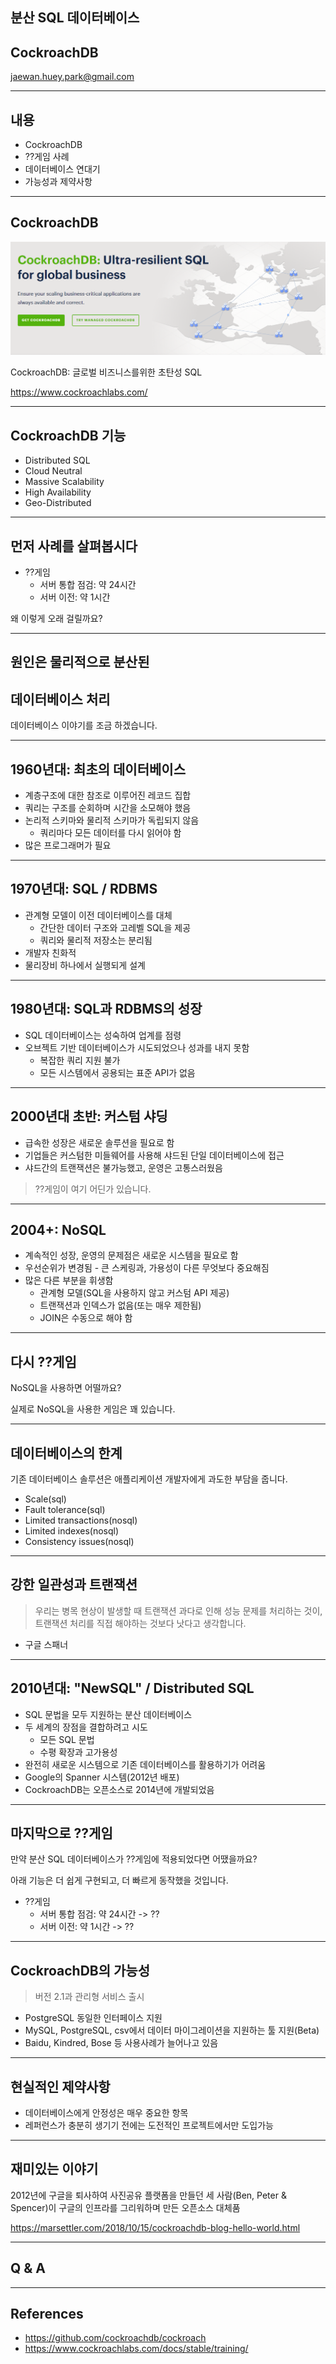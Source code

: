 ## 분산 SQL 데이터베이스
## CockroachDB

jaewan.huey.park@gmail.com

---

## 내용

- CockroachDB
- ??게임 사례
- 데이터베이스 연대기
- 가능성과 제약사항

---

## CockroachDB

![](/assets/slide/distributed-sql-database-cockroachdb/cockroachdb.png)

CockroachDB: 글로벌 비즈니스를위한 초탄성 SQL

https://www.cockroachlabs.com/

---

## CockroachDB 기능

- Distributed SQL
- Cloud Neutral
- Massive Scalability
- High Availability
- Geo-Distributed

---

## 먼저 사례를 살펴봅시다

- ??게임
	- 서버 통합 점검: 약 24시간
	- 서버 이전: 약 1시간

왜 이렇게 오래 걸릴까요?

---

## 원인은 물리적으로 분산된
## 데이터베이스 처리

데이터베이스 이야기를 조금 하겠습니다.

---

## 1960년대: 최초의 데이터베이스

- 계층구조에 대한 참조로 이루어진 레코드 집합
- 쿼리는 구조를 순회하며 시간을 소모해야 했음
- 논리적 스키마와 물리적 스키마가 독립되지 않음
	- 쿼리마다 모든 데이터를 다시 읽어야 함
- 많은 프로그래머가 필요

---

## 1970년대: SQL / RDBMS

- 관계형 모델이 이전 데이터베이스를 대체
	- 간단한 데이터 구조와 고레벨 SQL을 제공
	- 쿼리와 물리적 저장소는 분리됨
- 개발자 친화적
- 물리장비 하나에서 실행되게 설계

---

## 1980년대: SQL과 RDBMS의 성장

- SQL 데이터베이스는 성숙하여 업계를 점령
- 오브젝트 기반 데이터베이스가 시도되었으나 성과를 내지 못함
	- 복잡한 쿼리 지원 불가
	- 모든 시스템에서 공용되는 표준 API가 없음

---

## 2000년대 초반: 커스텀 샤딩

- 급속한 성장은 새로운 솔루션을 필요로 함
- 기업들은 커스텀한 미들웨어를 사용해 샤드된 단일 데이터베이스에 접근
- 샤드간의 트랜잭션은 불가능했고, 운영은 고통스러웠음

> ??게임이 여기 어딘가 있습니다.

---

## 2004+: NoSQL

- 계속적인 성장, 운영의 문제점은 새로운 시스템을 필요로 함
- 우선순위가 변경됨 - 큰 스케링과, 가용성이 다른 무엇보다 중요해짐
- 많은 다른 부분을 휘생함
	- 관계형 모델(SQL을 사용하지 않고 커스텀 API 제공)
	- 트랜잭션과 인덱스가 없음(또는 매우 제한됨)
	- JOIN은 수동으로 해야 함

---

## 다시 ??게임

NoSQL을 사용하면 어떨까요?

실제로 NoSQL을 사용한 게임은 꽤 있습니다.

---

## 데이터베이스의 한계

기존 데이터베이스 솔루션은 애플리케이션 개발자에게 과도한 부담을 줍니다.

- Scale(sql)
- Fault tolerance(sql)
- Limited transactions(nosql)
- Limited indexes(nosql)
- Consistency issues(nosql)

---

## 강한 일관성과 트랜잭션

> 우리는 병목 현상이 발생할 때 트랜잭션 과다로 인해 성능 문제를 처리하는 것이, 트랜잭션 처리를 직접 해야하는 것보다 낫다고 생각합니다.

- 구글 스패너

---

## 2010년대: "NewSQL" / Distributed SQL

- SQL 문법을 모두 지원하는 분산 데이터베이스
- 두 세계의 장점을 결합하려고 시도
	- 모든 SQL 문법
	- 수평 확장과 고가용성
- 완전히 새로운 시스템으로 기존 데이터베이스를 활용하기가 어려움
- Google의 Spanner 시스템(2012년 배포)
- CockroachDB는 오픈소스로 2014년에 개발되었음

---

## 마지막으로 ??게임

만약 분산 SQL 데이터베이스가 ??게임에 적용되었다면 어땠을까요?

아래 기능은 더 쉽게 구현되고, 더 빠르게 동작했을 것입니다.

- ??게임
	- 서버 통합 점검: 약 24시간 -> ??
	- 서버 이전: 약 1시간 -> ??

---

## CockroachDB의 가능성

> 버전 2.1과 관리형 서비스 출시

- PostgreSQL 동일한 인터페이스 지원
- MySQL, PostgreSQL, csv에서 데이터 마이그레이션을 지원하는 툴 지원(Beta)
- Baidu, Kindred, Bose 등 사용사례가 늘어나고 있음

---

## 현실적인 제약사항

- 데이터베이스에게 안정성은 매우 중요한 항목
- 레퍼런스가 충분히 생기기 전에는 도전적인 프로젝트에서만 도입가능

---

## 재미있는 이야기

2012년에 구글을 퇴사하여 사진공유 플랫폼을 만들던 세 사람(Ben, Peter & Spencer)이 구글의 인프라를 그리워하며 만든 오픈소스 대체품

https://marsettler.com/2018/10/15/cockroachdb-blog-hello-world.html

---

## Q & A

---

## References

- https://github.com/cockroachdb/cockroach
- https://www.cockroachlabs.com/docs/stable/training/
